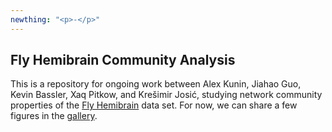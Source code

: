 ```yaml
---
newthing: "<p>-</p>"
---
```


## Fly Hemibrain Community Analysis

This is a repository for ongoing work between Alex Kunin, Jiahao Guo, Kevin Bassler, Xaq Pitkow, and Krešimir Josić, studying network community properties of the [Fly Hemibrain](https://www.janelia.org/project-team/flyem/hemibrain) data set. For now, we can share a few figures in the [gallery](gallery.md).

